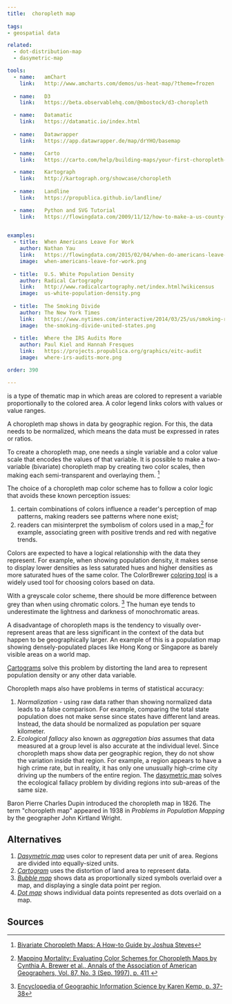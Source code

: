 ```yaml
---
title:  choropleth map
  
tags:
- geospatial data

related:
  - dot-distribution-map
  - dasymetric-map

tools:
  - name:   amChart
    link:   http://www.amcharts.com/demos/us-heat-map/?theme=frozen
    
  - name:   D3
    link:   https://beta.observablehq.com/@mbostock/d3-choropleth

  - name:   Datamatic
    link:   https://datamatic.io/index.html
 
  - name:   Datawrapper
    link:   https://app.datawrapper.de/map/drYHO/basemap

  - name:   Carto
    link:   https://carto.com/help/building-maps/your-first-choropleth-map

  - name:   Kartograph
    link:   http://kartograph.org/showcase/choropleth
  
  - name:   Landline
    link:   https://propublica.github.io/landline/

  - name:   Python and SVG Tutorial
    link:   https://flowingdata.com/2009/11/12/how-to-make-a-us-county-thematic-map-using-free-tools/
    

examples:
  - title:  When Americans Leave For Work
    author: Nathan Yau
    link:   https://flowingdata.com/2015/02/04/when-do-americans-leave-for-work/
    image:  when-americans-leave-for-work.png
    
  - title:  U.S. White Population Density
    author: Radical Cartography
    link:   http://www.radicalcartography.net/index.html?wikicensus
    image:  us-white-population-density.png
    
  - title:  The Smoking Divide
    author: The New York Times
    link:   https://www.nytimes.com/interactive/2014/03/25/us/smoking-rate-map.html
    image:  the-smoking-divide-united-states.png
  
  - title:  Where the IRS Audits More
    author: Paul Kiel and Hannah Fresques
    link:   https://projects.propublica.org/graphics/eitc-audit
    image:  where-irs-audits-more.png

order: 390

---
```

is a type of thematic map in which areas are colored to represent a variable proportionally to the colored area. A color legend links colors with values or value ranges.

<!--more-->
A choropleth map shows in data by geographic region. For this, the data needs to be normalized, which means the data must be expressed in rates or ratios.

To create a choropleth map, one needs a single variable and a color value scale that encodes the values of that variable. It is possible to make a two-variable (bivariate) choropleth map by creating two color scales, then making each semi-transparent and overlaying them. [^stevens]

The choice of a choropleth map color scheme has to follow a color logic that avoids these known perception issues:
1. certain combinations of colors influence a reader's perception of map patterns, making readers see patterns where none exist;
2. readers can misinterpret the symbolism of colors used in a map,[^brewer] for example, associating green with positive trends and red with negative trends. 

Colors are expected to have a logical relationship with the data they represent. For example, when showing population density, it makes sense to display lower densities as less saturated hues and higher densities as more saturated hues of the same color. The ColorBrewer [coloring tool](http://colorbrewer2.org/#type=sequential&scheme=BuGn&n=3) is a widely used tool for choosing colors based on data.

With a greyscale color scheme,  there should be more difference between grey than when using chromatic colors. [^kemp]  The human eye tends to underestimate the lightness and darkness of monochromatic areas.

A disadvantage of choropleth maps is the tendency to visually over-represent areas that are less significant in the context of the data but happen to be geographically larger. An example of this is a population map showing densely-populated places like Hong Kong or Singapore as barely visible areas on a world map. 

[Cartograms](/cartogram) solve this problem by distorting the land area to represent population density or any other data variable.

Choropleth maps also have problems in terms of statistical accuracy:
1. *Normalization* - using raw data rather than showing normalized data leads to a false comparison. For example, comparing the total state population does not make sense since states have different land areas. Instead, the data should be normalized as population per square kilometer.
2. *Ecological fallacy* also known as *aggregation bias* assumes that data measured at a group level is also accurate at the individual level. Since choropleth maps show data per geographic region, they do not show the variation inside that region. For example, a region appears to have a high crime rate, but in reality, it has only one unusually high-crime city driving up the numbers of the entire region. The [dasymetric map](/dasymetric-map) solves the ecological fallacy problem by dividing regions into sub-areas of the same size.

Baron Pierre Charles Dupin introduced the choropleth map in 1826. The term "choropleth map" appeared in 1938 in <cite>Problems in Population Mapping</cite> by the geographer John Kirtland Wright.

## Alternatives

1. [*Dasymetric map*](/dasymetric-map) uses color to represent data per unit of area. Regions are divided into equally-sized units.
2. [*Cartogram*](/cartogram) uses the distortion of land area to represent data.
3. [*Bubble map*](/bubble-map) shows data as proportionally sized symbols overlaid over a map, and displaying a single data point per region.
4. [*Dot map*](/dot-map) shows individual data points represented as dots overlaid on a map.

## Sources

[^brewer]: [Mapping Mortality: Evaluating Color Schemes for Choropleth Maps by Cynthia A. Brewer et al., Annals of the Association of American Geographers, Vol. 87, No. 3 (Sep. 1997), p. 411 ](https://www.jstor.org/stable/2564061?seq=1#page_scan_tab_contents)

[^kemp]: [Encyclopedia of Geographic Information Science by Karen Kemp, p. 37-38](https://books.google.fr/books?id=FrUQHIzXK6EC&pg=PT63&dq=choropleth&hl=en&sa=X&ved=0ahUKEwivhuO7-tHhAhXJxosBHV7-Cf0Q6AEIOzAD#v=onepage&q=choropleth&f=false)

[^scolum]: "Thematic Cartography and Geovisualization" by T. Slocum et al., 2009, 3rd ed, pages 85–86. Pearson Prentice Hall: Upper Saddle River, NJ.

[^stevens]: [Bivariate Choropleth Maps: A How-to Guide by Joshua Steves](http://www.joshuastevens.net/cartography/make-a-bivariate-choropleth-map/)
